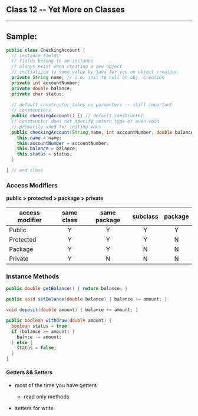 ## Class 12 -- Yet More on Classes

---

## Sample:
```java
public class CheckingAccount {
  // instance fields
  // fields belong to an instance
  // always exist when creating a new object
  // initialized to some value by java for you on object creation
  private String name; // i.e. init to null on obj. creation
  private int accountNumber;
  private double balance;
  private char status;
  
  // default constructor takes no parameters -- still important
  // constructors
  public checkingAccount() {} // default constructor
  // constructor does not specify return type or even void
  // primarily used for initing vars
  public checkingAccount(String name, int accountNumber, double balance) {
    this.name = name;
    this.accountNumber = accountNumber;
    this.balance = balance;
    this.status = status;
  }

} // end class
``` 

### Access Modifiers

**public > protected > package > private**

|access modifier|same class|same package|subclass| package|
|---------------|:--------:|:----------:|:------:|:------:|
|Public         |Y         |Y           |Y       |Y       |
|Protected      |Y         |Y           |Y       |N       |
|Package        |Y         |Y           |N       |N       |
|Private        |Y         |N           |N       |N       |

### Instance Methods

```java
public double getBalance() { return balance; }

public void setBalance(double balance) { balance += amount; }

void deposit(double amount) { balance += amount; }

public boolean withdraw(double amount) {
  boolean status = true;
  if (balance >= amount) {
    balnce -= amount;
  } else {
    status = false;
  }
}
```

#### Getters && Setters

- most of the time you have getters
  - read only methods

- setters for write 